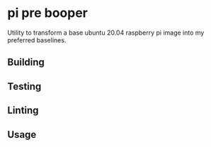 # pi pre booper

Utility to transform a base ubuntu 20.04 raspberry pi image into my preferred baselines.

## Building

## Testing

## Linting

## Usage